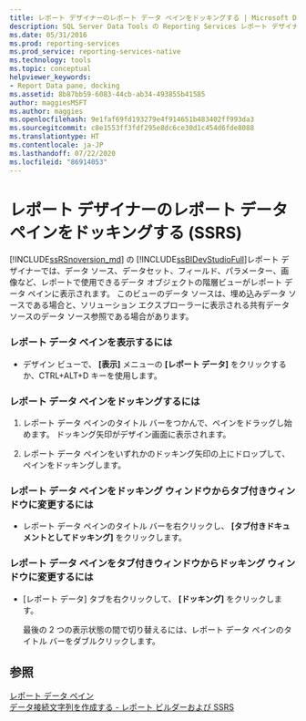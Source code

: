 ```yaml
---
title: レポート デザイナーのレポート データ ペインをドッキングする | Microsoft Docs
description: SQL Server Data Tools の Reporting Services レポート デザイナーでレポート データ オブジェクトの階層ビューを表示する [レポート データ] ペインを表示およびドッキングする方法について説明します。
ms.date: 05/31/2016
ms.prod: reporting-services
ms.prod_service: reporting-services-native
ms.technology: tools
ms.topic: conceptual
helpviewer_keywords:
- Report Data pane, docking
ms.assetid: 8b87bb59-6083-44cb-ab34-493855b41585
author: maggiesMSFT
ms.author: maggies
ms.openlocfilehash: 9e1faf69fd193279e4f914651b483402ff993da3
ms.sourcegitcommit: c8e1553ff3fdf295e8dc6ce30d1c454d6fde8088
ms.translationtype: HT
ms.contentlocale: ja-JP
ms.lasthandoff: 07/22/2020
ms.locfileid: "86914053"
---
```

# <a name="dock-the-report-data-pane-in-report-designer-ssrs"></a>レポート デザイナーのレポート データ ペインをドッキングする (SSRS)
  [!INCLUDE[ssRSnoversion_md](../../includes/ssrsnoversion-md.md)] の [!INCLUDE[ssBIDevStudioFull](../../includes/ssbidevstudiofull-md.md)]レポート デザイナーでは、データ ソース、データセット、フィールド、パラメーター、画像など、レポートで使用できるデータ オブジェクトの階層ビューがレポート データ ペインに表示されます。 このビューのデータ ソースは、埋め込みデータ ソースである場合と、ソリューション エクスプローラーに表示される共有データ ソースのデータ ソース参照である場合があります。  
  
### <a name="to-display-the-report-data-pane"></a>レポート データ ペインを表示するには  
  
-   デザイン ビューで、 **[表示]** メニューの **[レポート データ]** をクリックするか、CTRL+ALT+D キーを使用します。
  
### <a name="to-dock-the-report-data-pane"></a>レポート データ ペインをドッキングするには  
  
1.  レポート データ ペインのタイトル バーをつかんで、ペインをドラッグし始めます。 ドッキング矢印がデザイン画面に表示されます。  
  
2.  レポート データ ペインをいずれかのドッキング矢印の上にドロップして、ペインをドッキングします。  
  
### <a name="to-change-the-report-data-pane-from-a-docked-window-to-a-tabbed-window"></a>レポート データ ペインをドッキング ウィンドウからタブ付きウィンドウに変更するには  
  
-   レポート データ ペインのタイトル バーを右クリックし、 **[タブ付きドキュメントとしてドッキング]** をクリックします。  
  
### <a name="to-change-the-report-data-pane-from-a-tabbed-window-to-a-docked-window"></a>レポート データ ペインをタブ付きウィンドウからドッキング ウィンドウに変更するには  
  
-   [レポート データ] タブを右クリックして、 **[ドッキング]** をクリックします。  
  
     最後の 2 つの表示状態の間で切り替えるには、レポート データ ペインのタイトル バーをダブルクリックします。  
  
## <a name="see-also"></a>参照  
 [レポート データ ペイン](../../reporting-services/report-data/report-data-pane.md)   
 [データ接続文字列を作成する - レポート ビルダーおよび SSRS](../../reporting-services/report-data/data-connections-data-sources-and-connection-strings-report-builder-and-ssrs.md)  
  
  
